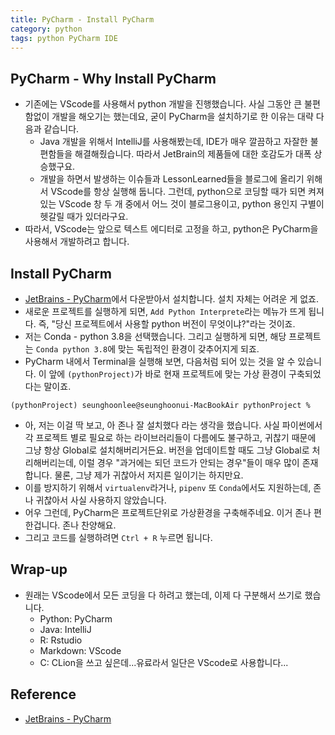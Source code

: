 ```yaml
---
title: PyCharm - Install PyCharm
category: python
tags: python PyCharm IDE 
---
```


## PyCharm - Why Install PyCharm

- 기존에는 VScode를 사용해서 python 개발을 진행했습니다. 사실 그동안 큰 불편함없이 개발을 해오기는 했는데요, 굳이 PyCharm을 설치하기로 한 이유는 대략 다음과 같습니다.
  - Java 개발을 위해서 IntelliJ를 사용해봤는데, IDE가 매우 깔끔하고 자잘한 불편함들을 해결해줬습니다. 따라서 JetBrain의 제품들에 대한 호감도가 대폭 상승했구요.
  - 개발을 하면서 발생하는 이슈들과 LessonLearned들을 블로그에 올리기 위해서 VScode를 항상 실행해 둡니다. 그런데, python으로 코딩할 때가 되면 켜져 있는 VScode 창 두 개 중에서 어느 것이 블로그용이고, python 용인지 구별이 헷갈릴 때가 있더라구요.
- 따라서, VScode는 앞으로 텍스트 에디터로 고정을 하고, python은 PyCharm을 사용해서 개발하려고 합니다.

## Install PyCharm

- [JetBrains - PyCharm](https://www.jetbrains.com/ko-kr/pycharm/download/)에서 다운받아서 설치합니다. 설치 자체는 어려운 게 없죠.
- 새로운 프로젝트를 실행하게 되면, `Add Python Interprete`라는 메뉴가 뜨게 됩니다. 즉, "당신 프로젝트에서 사용할 python 버전이 무엇이냐?"라는 것이죠.
- 저는 Conda - python 3.8을 선택했습니다. 그리고 실행하게 되면, 해당 프로젝트는 `Conda python 3.8`에 맞는 독립적인 환경이 갖추어지게 되죠. 
- PyCharm 내에서 Terminal을 실행해 보면, 다음처럼 되어 있는 것을 알 수 있습니다. 이 앞에 `(pythonProject)`가 바로 현재 프로젝트에 맞는 가상 환경이 구축되었다는 말이죠.

```plaintext
(pythonProject) seunghoonlee@seunghoonui-MacBookAir pythonProject % 
```

- 아, 저는 이걸 딱 보고, 아 존나 잘 설치했다 라는 생각을 했습니다. 사실 파이썬에서 각 프로젝트 별로 필요로 하는 라이브러리들이 다름에도 불구하고, 귀찮기 때문에 그냥 항상 Global로 설치해버리거든요. 버전을 업데이트할 때도 그냥 Global로 처리해버리는데, 이럴 경우 "과거에는 되던 코드가 안되는 경우"들이 매우 많이 존재합니다. 물론, 그냥 제가 귀찮아서 저지른 일이기는 하지만요.
- 이를 방지하기 위해서 `virtualenv`라거나, `pipenv` 또 `Conda`에서도 지원하는데, 존나 귀찮아서 사실 사용하지 않았습니다. 
- 어우 그런데, PyCharm은 프로젝트단위로 가상환경을 구축해주네요. 이거 존나 편한겁니다. 존나 찬양해요.
- 그리고 코드를 실행하려면 `Ctrl + R` 누르면 됩니다.

## Wrap-up

- 원래는 VScode에서 모든 코딩을 다 하려고 했는데, 이제 다 구분해서 쓰기로 했습니다. 
  - Python: PyCharm
  - Java: IntelliJ
  - R: Rstudio
  - Markdown: VScode
  - C: CLion을 쓰고 싶은데...유료라서 일단은 VScode로 사용합니다...

## Reference

- [JetBrains - PyCharm](https://www.jetbrains.com/ko-kr/pycharm/download/)
